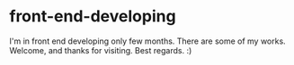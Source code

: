 # front-end-developing
I'm in front end developing only few months. There are some of my works. Welcome, and thanks for visiting. Best regards. :)
